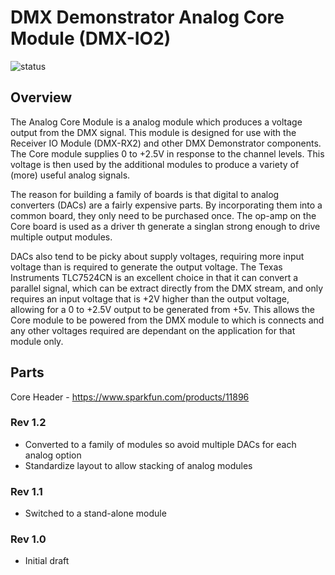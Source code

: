 # DMX Demonstrator Analog Core Module (DMX-IO2)

![status](https://img.shields.io/badge/status-prototype-orange)

## Overview

The Analog Core Module is a analog module which produces a voltage output from the DMX signal. This module is designed for use with the Receiver IO Module (DMX-RX2) and other DMX Demonstrator components. The Core module supplies 0 to +2.5V in response to the channel levels. This voltage is then used by the additional modules to produce a variety of (more) useful analog signals.

The reason for building a family of boards is that digital to analog converters (DACs) are a fairly expensive parts. By incorporating them into a common board, they only need to be purchased once. The op-amp on the Core board is used as a driver th generate a singlan strong enough to drive multiple output modules.

DACs also tend to be picky about supply voltages, requiring more input voltage than is required to generate the output voltage. The Texas Instruments TLC7524CN is an excellent choice in that it can convert a parallel signal, which can be extract directly from the DMX stream, and only requires an input voltage that is +2V higher than the output voltage, allowing for a 0 to +2.5V output to be generated from +5v. This allows the Core module to be powered from the DMX module to which is connects and any other voltages required are dependant on the application for that module only.

## Parts

Core Header - https://www.sparkfun.com/products/11896

### Rev 1.2

- Converted to a family of modules so avoid multiple DACs for each analog option
- Standardize layout to allow stacking of analog modules

### Rev 1.1

- Switched to a stand-alone module

### Rev 1.0

- Initial draft
